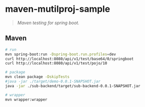 # maven-mutilproj-sample

> *Maven testing for spring boot.*

## Maven

```bash
# run
mvn spring-boot:run -Dspring-boot.run.profiles=dev
curl http://localhost:8080/api/v1/test/base64/0/springboot
curl http://localhost:8080/api/v1/test/pojo/10

# package
mvn clean package -DskipTests
#java -jar ./target/demo-0.0.1-SNAPSHOT.jar
java -jar ./sub-backend/target/sub-backend-0.0.1-SNAPSHOT.jar

# wrapper
mvn wrapper:wrapper
```
